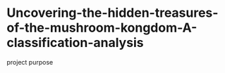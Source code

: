 # Uncovering-the-hidden-treasures-of-the-mushroom-kongdom-A-classification-analysis
project purpose
